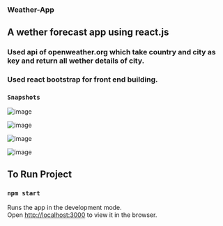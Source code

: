 ### Weather-App



## A wether forecast app using react.js 
### Used api of openweather.org  which take country and city as key and return all wether details of city.
### Used react bootstrap for front end building.

### `Snapshots`

![image](https://user-images.githubusercontent.com/66065167/128559536-d4b52aec-d51a-4838-97bb-7410a3078036.png)


![image](https://user-images.githubusercontent.com/66065167/128559676-511cf868-b17f-4d25-84c0-035fb832565a.png)


![image](https://user-images.githubusercontent.com/66065167/128559777-198ea648-3e75-4672-acaf-e1205314fbef.png)


![image](https://user-images.githubusercontent.com/66065167/128559978-8bae4d6c-11b8-481d-8933-7812c76acb17.png)

## To Run Project

### `npm start`

Runs the app in the development mode.<br />
Open [http://localhost:3000](http://localhost:3000) to view it in the browser.





